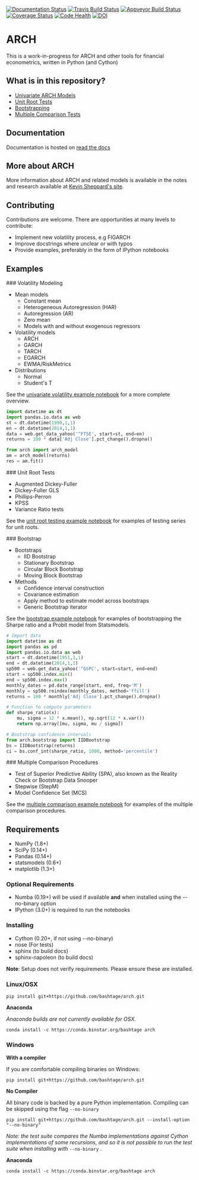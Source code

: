 [![Documentation Status](https://readthedocs.org/projects/arch/badge/?version=latest)](http://arch.readthedocs.org/en/latest/)
[![Travis Build Status](https://travis-ci.org/bashtage/arch.svg?branch=master)](https://travis-ci.org/bashtage/arch)
[![Appveyor Build Status](https://ci.appveyor.com/api/projects/status/nmt02u7jwcgx7i2x?svg=true)](https://ci.appveyor.com/project/bashtage/arch/branch/master)
[![Coverage Status](https://coveralls.io/repos/bashtage/arch/badge.svg?branch=master)](https://coveralls.io/r/bashtage/arch?branch=master)
[![Code Health](https://landscape.io/github/bashtage/arch/master/landscape.svg?style=flat)](https://landscape.io/github/bashtage/arch/master)
[![DOI](https://zenodo.org/badge/doi/10.5281/zenodo.15681.svg)](http://dx.doi.org/10.5281/zenodo.15681)

# ARCH

This is a work-in-progress for ARCH and other tools for financial econometrics, 
written in Python (and Cython)

## What is in this repository?

* [Univariate ARCH Models](#volatility)
* [Unit Root Tests](#unit-root)
* [Bootstrapping](#bootstrap)
* [Multiple Comparison Tests](#multiple-comparison)

## Documentation
Documentation is hosted on [read the docs](http://arch.readthedocs.org/en/latest/)

## More about ARCH
More information about ARCH and related models is available in the notes and 
research available at [Kevin Sheppard's site](http://www.kevinsheppard.com).

## Contributing

Contributions are welcome.  There are opportunities at many levels to 
contribute:

* Implement new volatility process, e.g FIGARCH
* Improve docstrings where unclear or with typos
* Provide examples, preferably in the form of IPython notebooks

## Examples

<a name="volatility"/>
### Volatility Modeling 

* Mean models
    * Constant mean
    * Heterogeneous Autoregression (HAR)
    * Autoregression (AR)
    * Zero mean
    * Models with and without exogenous regressors
* Volatility models
    * ARCH
    * GARCH
    * TARCH
    * EGARCH
    * EWMA/RiskMetrics
* Distributions
    * Normal
    * Student's T

See the [univariate volatility example notebook](http://nbviewer.ipython.org/github/bashtage/arch/blob/master/examples/univariate_volatility_modeling.ipynb) for a more complete overview.

```python
import datetime as dt
import pandas.io.data as web
st = dt.datetime(1990,1,1)
en = dt.datetime(2014,1,1)
data = web.get_data_yahoo('^FTSE', start=st, end=en)
returns = 100 * data['Adj Close'].pct_change().dropna()

from arch import arch_model
am = arch_model(returns)
res = am.fit()
```

<a name="unit-root"/>
### Unit Root Tests

* Augmented Dickey-Fuller
* Dickey-Fuller GLS
* Phillips-Perron
* KPSS
* Variance Ratio tests

See the [unit root testing example notebook](http://nbviewer.ipython.org/github/bashtage/arch/blob/master/examples/unitroot_examples.ipynb) for examples of testing series for unit roots.

<a name="bootstrap"/>
### Bootstrap

* Bootstraps
    * IID Bootstrap
    * Stationary Bootstrap
    * Circular Block Bootstrap
    * Moving Block Bootstrap
* Methods
    * Confidence interval construction
    * Covariance estimation
    * Apply method to estimate model across bootstraps
    * Generic Bootstrap iterator

See the [bootstrap example notebook](http://nbviewer.ipython.org/github/bashtage/arch/blob/master/examples/bootstrap_examples.ipynb) 
for examples of bootstrapping the Sharpe ratio and a Probit model from 
Statsmodels.


```python
# Import data
import datetime as dt
import pandas as pd
import pandas.io.data as web
start = dt.datetime(1951,1,1)
end = dt.datetime(2014,1,1)
sp500 = web.get_data_yahoo('^GSPC', start=start, end=end)
start = sp500.index.min()
end = sp500.index.max()
monthly_dates = pd.date_range(start, end, freq='M')
monthly = sp500.reindex(monthly_dates, method='ffill')
returns = 100 * monthly['Adj Close'].pct_change().dropna()

# Function to compute parameters
def sharpe_ratio(x):
    mu, sigma = 12 * x.mean(), np.sqrt(12 * x.var())
    return np.array([mu, sigma, mu / sigma])

# Bootstrap confidence intervals
from arch.bootstrap import IIDBootstrap
bs = IIDBootstrap(returns)
ci = bs.conf_int(sharpe_ratio, 1000, method='percentile')    
```

<a name="multiple-comparison"/>
### Multiple Comparison Procedures

* Test of Superior Predictive Ability (SPA), also known as the Reality Check or Bootstrap Data Snooper
* Stepwise (StepM)
* Model Confidence Set (MCS)

See the [multiple comparison example notebook](http://nbviewer.ipython.org/github/bashtage/arch/blob/master/examples/multiple-comparison_examples.ipynb) 
for examples of the multiple comparison procedures.

## Requirements

* NumPy (1.8+)
* SciPy (0.14+)
* Pandas (0.14+)
* statsmodels (0.6+)
* matplotlib (1.3+)

### Optional Requirements

* Numba (0.19+) will be used if available **and** when installed using the 
--no-binary option
* IPython (3.0+) is required to run the notebooks

### Installing

* Cython (0.20+, if not using --no-binary)
* nose (For tests)
* sphinx (to build docs)
* sphinx-napoleon (to build docs)

**Note**: Setup does not verify requirements.  Please ensure these are installed.

### Linux/OSX

```
pip install git+https://github.com/bashtage/arch.git
```

**Anaconda**

_Anaconda builds are not currently available for OSX._

```
conda install -c https://conda.binstar.org/bashtage arch
```

### Windows

**With a compiler**

If you are comfortable compiling binaries on Windows:

```
pip install git+https://github.com/bashtage/arch.git
```

**No Compiler**

All binary code is backed by a pure Python implementation.  Compiling can be 
skipped using the flag `--no-binary`
 
```
pip install git+https://github.com/bashtage/arch.git --install-option "--no-binary"
```

_Note: the test suite compares the Numba implementations against Cython 
implementations of some recursions, and so it is not possible to run the 
test suite when installing with_ `--no-binary` .

**Anaconda**

```
conda install -c https://conda.binstar.org/bashtage arch
```


